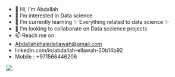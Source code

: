 - 👋 Hi, I’m Abdallah
- 👀 I’m interested in Data science
- 🌱 I’m currently learning ✨ Everything related to data science ✨
- 💞️ I’m looking to collaborate on Data sccience projects 
- 📫 Reach me on:
-  Abdallahkhaledellawah@gmail.com
- linkedin.com/in/abdallah-ellawah-20b14b92
- Mobile : +971566446206

![](https://komarev.com/ghpvc/?username=Aellawah&color=green&style=flat-square)
